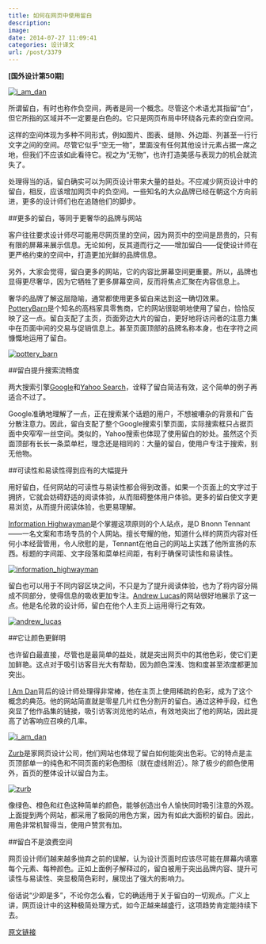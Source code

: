 ```yaml
---
title: 如何在网页中使用留白
description: 
image: 
date: 2014-07-27 11:09:41
categories: 设计译文
url: /post/3379
---
```


**[国外设计第50期]**

[![i_am_dan](http://netdna.webdesignerdepot.com/uploads/2014/07/i_am_dan.jpg)](http://www.iamdan.net/)

所谓留白，有时也称作负空间，两者是同一个概念。尽管这个术语尤其指留“白”，但它所指的区域并不一定要是白色的。它只是网页布局中环绕各元素的空白空间。

这样的空间体现为多种不同形式，例如图片、图表、缝隙、外边距、列甚至一行行文字之间的空间。尽管它似乎“空无一物”，里面没有任何其他设计元素占据一席之地，但我们不应该如此看待它。视之为“无物”，也许打造美感与表现力的机会就流失了。

处理得当的话，留白确实可以为网页设计带来大量的益处。不应减少网页设计中的留白，相反，应该增加网页中的负空间。一些知名的大众品牌已经在朝这个方向前进，更多的设计师们也在追随他们的脚步。

##更多的留白，等同于更奢华的品牌与网站

客户往往要求设计师尽可能用尽网页里的空间，因为网页中的空间是昂贵的，只有有限的屏幕来展示信息。无论如何，反其道而行之——增加留白——促使设计师在更严格约束的空间中，打造更加光鲜的品牌信息。

另外，大家会觉得，留白更多的网站，它的内容比屏幕空间更重要。所以，品牌也显得更尽奢华，因为它牺牲了更多屏幕空间，反而将焦点汇聚在内容信息上。

奢华的品牌了解这层隐喻，通常都使用更多留白来达到这一确切效果。[PotteryBarn](http://www.potterybarn.com/)是个知名的高档家具零售商，它的网站很聪明地使用了留白，恰恰反映了这一点。留白支配了主页，页面旁边大片的留白，更好地将访问者的注意力集中在页面中间的交易与促销信息上。甚至页面顶部的品牌名称本身，也在字符之间慷慨地运用了留白。

[![pottery_barn](http://netdna.webdesignerdepot.com/uploads/2014/07/pottery_barn.jpg)](http://www.potterybarn.com/)

##留白提升搜索流畅度

两大搜索引擎[Google](http://google.com/)和[Yahoo Search](http://www.yahoo.com/)，诠释了留白简洁有效，这个简单的例子再适合不过了。

Google准确地理解了一点，正在搜索某个话题的用户，不想被嘈杂的背景和广告分散注意力。因此，留白支配了整个Google搜索引擎页面，实际搜索框只占据页面中央窄窄一丝空间。类似的，Yahoo搜索也体现了使用留白的妙处。虽然这个页面顶部有长长一条菜单栏，理念还是相同的：大量的留白，使用户专注于搜索，别无他物。

##可读性和易读性得到应有的大幅提升

用好留白，任何网站的可读性与易读性都会得到改善。如果一个页面上的文字过于拥挤，它就会妨碍舒适的阅读体验，从而阻碍整体用户体验。更多的留白使文字更易浏览，从而提升阅读体验，也更易理解。

[Information Highwayman](http://informationhighwayman.com/)是个掌握这项原则的个人站点，是D Bnonn Tennant——一名文案和市场专员的个人网站。擅长夸耀的他，知道什么样的网页内容对任何小本经营管用，令人欣慰的是，Tennant在他自己的网站上实践了他所宣扬的东西。标题的字间距、文字段落和菜单栏间距，有利于确保可读性和易读性。

[![information_highwayman](http://netdna.webdesignerdepot.com/uploads/2014/07/information_highwayman.jpg)](http://informationhighwayman.com/)

留白也可以用于不同内容区块之间，不只是为了提升阅读体验，也为了将内容分隔成不同部分，使得信息的吸收更加专注。[Andrew
Lucas](http://andyisonline.com/)的网站很好地展示了这一点。他是名伦敦的设计师，留白在他个人主页上运用得行之有效。

[![andrew_lucas](http://netdna.webdesignerdepot.com/uploads/2014/07/andrew_lucas.jpg)](http://andyisonline.com/)

##它让颜色更鲜明

也许留白最直接，尽管也是最简单的益处，就是突出网页中的其他色彩，使它们更加鲜艳。这点对于吸引访客目光大有帮助，因为颜色深浅、饱和度甚至浓度都更加突出。

[I Am Dan](http://www.iamdan.net/)背后的设计师处理得非常棒，他在主页上使用稀疏的色彩，成为了这个概念的典范。他的网站简直就是零星几片红色分割开的留白。通过这种手段，红色突显了他作品集的链接，吸引访客浏览他的站点，有效地突出了他的网站，因此提高了访客响应召唤的几率。

[![i_am_dan](http://netdna.webdesignerdepot.com/uploads/2014/07/i_am_dan.jpg)](http://www.iamdan.net/)

[Zurb](http://zurb.com/)是家网页设计公司，他们网站也体现了留白如何能突出色彩。它的特点是主页顶部单一的纯色和不同页面的彩色图标（就在虚线附近）。除了极少的颜色使用外，首页的整体设计以留白为主。

[![zurb](http://netdna.webdesignerdepot.com/uploads/2014/07/zurb.jpg)](http://zurb.com/)

像绿色、橙色和红色这种简单的颜色，能够创造出令人愉快同时吸引注意的外观。上面提到两个网站，都采用了极简的用色方案，因为有如此大面积的留白。因此，用色非常机智得当，使用户赞赏有加。

##留白不是浪费空间

网页设计师们越来越多抛弃之前的误解，认为设计页面时应该尽可能在屏幕内填塞每个元素、每种颜色。正如上面例子解释过的，留白被用于突出品牌内容、提升可读性与易读性、突显极简色彩时，展现出了强大的影响力。

俗话说“少即是多”，不论你怎么看，它的确适用于关于留白的一切观点。广义上讲，网页设计中的这种极简处理方式，如今正越来越盛行，这项趋势肯定能持续下去。

[原文链接](http://www.webdesignerdepot.com/2014/07/how-to-make-whitespace-work-on-the-web/)